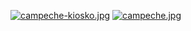 [![campeche-kiosko.jpg](https://i.postimg.cc/G3jgyBP9/campeche-kiosko.jpg)](https://postimg.cc/23VxpSKf)
[![campeche.jpg](https://i.postimg.cc/652H1HJR/campeche.jpg)](https://postimg.cc/qzrXNx7M)
